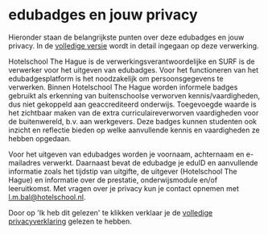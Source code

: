 # edubadges en jouw privacy

Hieronder staan de belangrijkste punten over deze edubadges en jouw privacy. In de [volledige versie](https://raw.githubusercontent.com/edubadges/privacy/master/hotelschool-the-hague/edubadges-nonformal-text-nl.md) wordt in detail ingegaan op deze verwerking.

Hotelschool The Hague is de verwerkingsverantwoordelijke en SURF is de verwerker voor het uitgeven van edubadges. Voor het functioneren van het edubadgesplatform is het noodzakelijk om persoonsgegevens te verwerken. Binnen Hotelschool The Hague worden informele badges gebruikt als erkenning van buitenschoolse verworven kennis/vaardigheden, dus niet gekoppeld aan geaccrediteerd onderwijs. Toegevoegde waarde is het zichtbaar maken van de extra curriculaireverworven vaardigheden voor de buitenwereld, b.v. aan werkgevers. Deze badges kunnen studenten ook inzicht en reflectie bieden op welke aanvullende kennis en vaardigheden ze hebben opgedaan.

Voor het uitgeven van edubadges worden je voornaam, achternaam en e-mailadres verwerkt. Daarnaast bevat de edubadge je eduID en aanvullende informatie zoals het tijdstip van uitgifte, de uitgever (Hotelschool The Hague) en informatie over de prestatie, onderwijsmodule en/of leeruitkomst. Met vragen over je privacy kun je contact opnemen met [l.m.bal@hotelschool.nl](mailto:l.m.bal@hotelschool.nl).

Door op 'Ik heb dit gelezen' te klikken verklaar je de [volledige privacyverklaring](https://raw.githubusercontent.com/edubadges/privacy/master/hotelschool-the-hague/edubadges-nonformal-text-nl.md) gelezen te hebben.